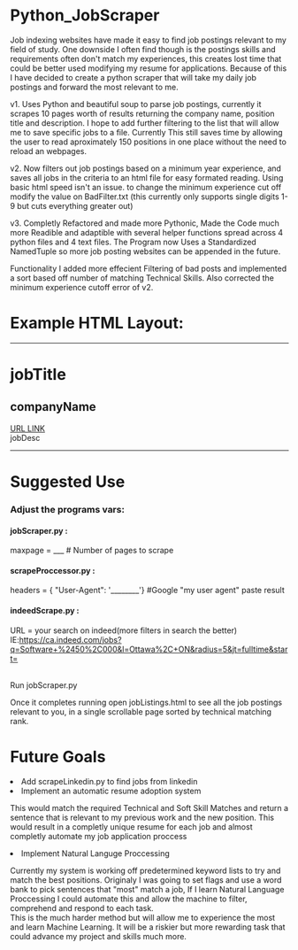 # Python_JobScraper 
Job indexing websites have made it easy to find job postings relevant to my field of study. One downside I often find though is the postings skills and requirements often don't match my experiences, this creates lost time that could be better used modifying my resume for applications. Because of this I have decided to create a python scraper that will take my daily job postings and forward the most relevant to me.

v1.
Uses Python and beautiful soup to parse job postings, currently it scrapes 10 pages worth of results returning the company name, position title and description. I hope to add further filtering to the list that will allow me to save specific jobs to a file. Currently This still saves time by allowing the user to read aproximately 150 positions in one place without the need to reload an webpages.

v2. Now filters out job postings based on a minimum year experience, and saves all jobs in the criteria to an html file for easy formated reading. Using basic html speed isn't an issue. to change the minimum experience cut off modify the value on BadFilter.txt (this currently only supports single digits 1-9 but cuts everything greater out)

v3. Completly Refactored and made more Pythonic, Made the Code much more Readible and adaptible with several helper functions spread across 4 python files and 4 text files. The Program now Uses a Standardized NamedTuple so more job posting websites can be appended in the future. 

Functionality I added more effecient Filtering of bad posts and implemented a sort based off number of matching Technical Skills. Also corrected the minimum experience cutoff error of v2.



<h1>Example HTML Layout: </h1>
<hr>
<h1>jobTitle</h1>
<h2>companyName</h2>
<a href="jobURL"> URL LINK </a><br>
jobDesc
<hr>


<h1> Suggested Use </h1>
<h3>Adjust the programs vars:</h3>
<h4>jobScraper.py :</h4>
</t>maxpage = ___ # Number of pages to scrape 

<h4>scrapeProccessor.py :</h4>
</t>headers = { "User-Agent": '________'}  #Google "my user agent" paste result

<h4>indeedScrape.py :</h4>
</t>URL = your search on indeed(more filters in search the better)
</t>IE:<u>https://ca.indeed.com/jobs?q=Software+%2450%2C000&l=Ottawa%2C+ON&radius=5&jt=fulltime&start= </u>


</br> Run jobScraper.py

<p>Once it completes running open jobListings.html to see all the job postings relevant to you, in a single scrollable page sorted by technical matching rank.</p>


<h1>Future Goals</h1>
<li>Add scrapeLinkedin.py to find jobs from linkedin </li>

<li>Implement an automatic resume adoption system </li>
<p>This would match the required  Technical and Soft Skill Matches and return a sentence that is relevant to my previous work and the new position. This would result in a completly unique resume for each job and almost completly automate my job application proccess</p>

<li>Implement Natural Languge Proccessing</li>
<p> Currently my system is working off predetermined keyword lists to try and match the best positions. Originaly I was going to set flags and use a word bank to pick sentences that "most" match a job, If I learn Natural Language Proccessing I could automate this and allow the machine to filter, comprehend and respond to each task.
<br/>
This is the much harder method but will allow me to experience the most and learn Machine Learning. It will be a riskier but more rewarding task that could advance my project and skills much more.
</p>

